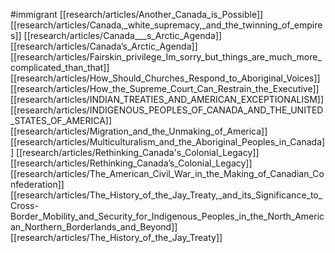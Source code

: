 #immigrant
[[research/articles/Another_Canada_is_Possible]]
[[research/articles/Canada,_white_supremacy,_and_the_twinning_of_empires]]
[[research/articles/Canada___s_Arctic_Agenda]]
[[research/articles/Canada’s_Arctic_Agenda]]
[[research/articles/Fairskin_privilege_Im_sorry_but_things_are_much_more_complicated_than_that]]
[[research/articles/How_Should_Churches_Respond_to_Aboriginal_Voices]]
[[research/articles/How_the_Supreme_Court_Can_Restrain_the_Executive]]
[[research/articles/INDIAN_TREATIES_AND_AMERICAN_EXCEPTIONALISM]]
[[research/articles/INDIGENOUS_PEOPLES_OF_CANADA_AND_THE_UNITED_STATES_OF_AMERICA]]
[[research/articles/Migration_and_the_Unmaking_of_America]]
[[research/articles/Multiculturalism_and_the_Aboriginal_Peoples_in_Canada]]
[[research/articles/Rethinking_Canada's_Colonial_Legacy]]
[[research/articles/Rethinking_Canada’s_Colonial_Legacy]]
[[research/articles/The_American_Civil_War_in_the_Making_of_Canadian_Confederation]]
[[research/articles/The_History_of_the_Jay_Treaty,_and_its_Significance_to_Cross-Border_Mobility_and_Security_for_Indigenous_Peoples_in_the_North_American_Northern_Borderlands_and_Beyond]]
[[research/articles/The_History_of_the_Jay_Treaty]]
